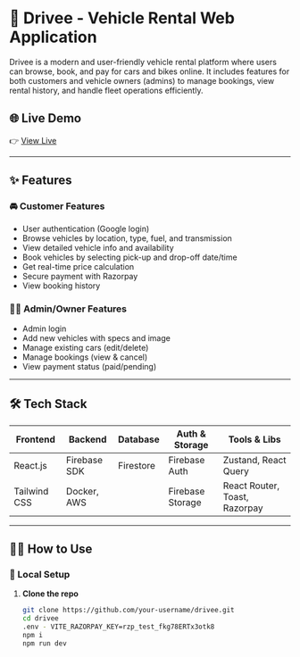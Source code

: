 # 🚗 Drivee - Vehicle Rental Web Application

Drivee is a modern and user-friendly vehicle rental platform where users can browse, book, and pay for cars and bikes online. It includes features for both customers and vehicle owners (admins) to manage bookings, view rental history, and handle fleet operations efficiently.

## 🌐 Live Demo

👉 [View Live](https://drivee-azure.vercel.app)

---


## ✨ Features

### 🚘 Customer Features
- User authentication (Google login)
- Browse vehicles by location, type, fuel, and transmission
- View detailed vehicle info and availability
- Book vehicles by selecting pick-up and drop-off date/time
- Get real-time price calculation
- Secure payment with Razorpay
- View booking history

### 🧑‍💼 Admin/Owner Features
- Admin login
- Add new vehicles with specs and image
- Manage existing cars (edit/delete)
- Manage bookings (view & cancel)
- View payment status (paid/pending)

---

## 🛠 Tech Stack

| Frontend       | Backend         | Database        | Auth & Storage     | Tools & Libs               |
|----------------|-----------------|-----------------|--------------------|----------------------------|
| React.js       | Firebase SDK    | Firestore       | Firebase Auth      | Zustand, React Query       |
| Tailwind CSS   | Docker, AWS |                 | Firebase Storage   | React Router, Toast, Razorpay |

---

## 🧑‍💻 How to Use

### 🔧 Local Setup

1. **Clone the repo**
   ```bash
   git clone https://github.com/your-username/drivee.git
   cd drivee
   .env - VITE_RAZORPAY_KEY=rzp_test_fkg78ERTx3otk8
   npm i
   npm run dev
   
